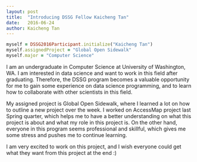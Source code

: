 ```yaml
---
layout: post
title:  "Introducing DSSG Fellow Kaicheng Tan"
date:   2016-06-24
author: Kaicheng Tan
---
```


```ruby
myself = DSSG2016Participant.initialize("Kaicheng Tan")
myself.assignedProject = "Global Open Sidewalk"
myself.major = "Computer Science"
```

I am an undergraduate in Computer Science at University of Washington, 
WA. I am interested in data science and want to work in this field after
graduating. Therefore, the DSSG program becomes a valuable opportunity
for me to gain some experience on data science programming, and to learn
how to collaborate with other scientists in this field.

My assigned project is Global Open Sidewalk, where I learned a lot on how to
outline a new project over the week. I worked on AccessMap project last
Spring quarter, which helps me to have a better understanding on what
this project is about and what my role in this project is. On the other 
hand, everyone in this program seems professional and skillful, which gives
me some stress and pushes me to continue learning.

I am very excited to work on this project, and I wish everyone could get
what they want from this project at the end :)